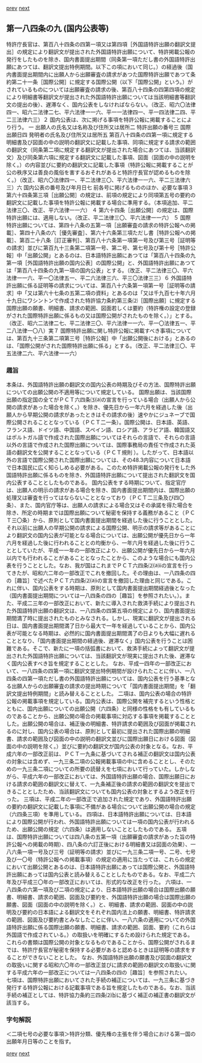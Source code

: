 [prev](/specific/markdowns/特許法/259_Mp-Ch_9-At_184_8.md)
[next](/specific/markdowns/特許法/261_Mp-Ch_9-At_184_10.md)
## 第一八四条の九 (国内公表等)
特許庁長官は、第百八十四条の四第一項又は第四項［外国語特許出願の翻訳文提出］の規定により翻訳文が提出された外国語特許出願について、特許掲載公報の発行をしたものを除き、国内書面提出期間（同条第一項ただし書の外国語特許出願にあつては、翻訳文提出特例期間。以下この項において同じ。）の経過後（国内書面提出期間内に出願人から出願審査の請求があつた国際特許出願であつて条約第二十一条［国際公開］に規定する国際公開（以下「国際公開」という。）がされているものについては出願審査の請求の後、第百八十四条の四第四項の規定により明細書等翻訳文が提出された外国語特許出願については当該明細書等翻訳文の提出の後）、遅滞なく、国内公表をしなければならない。（改正、昭六〇法律四一、昭六二法律二七、平六法律一一六、平一一法律四一、平一四法律二四、平二三法律六三）２ 国内公表は、次に掲げる事項を特許公報に掲載することにより行う。
一 出願人の氏名又は名称及び住所又は居所二 特許出願の番号三 国際出願日四 発明者の氏名及び住所又は居所五 第百八十四条の四第一項に規定する明細書及び図面の中の説明の翻訳文に記載した事項、同項に規定する請求の範囲の翻訳文（同条第二項に規定する翻訳文が提出された場合にあつては、当該翻訳文）及び同条第六項に規定する翻訳文に記載した事項、図面（図面の中の説明を除く。）の内容並びに要約の翻訳文に記載した事項（特許公報に掲載することが公の秩序又は善良の風俗を害するおそれがあると特許庁長官が認めるものを除く。）（改正、昭六〇法律四一、平二法律三〇、平六法律一一六、平二三法律六三）六 国内公表の番号及び年月日七 前各号に掲げるもののほか、必要な事項３ 第六十四条第三項［出願公開］の規定は、前項の規定により同項第五号の要約の翻訳文に記載した事項を特許公報に掲載する場合に準用する。（本項追加、平二法律三〇、改正、平六法律一一六）
４ 第六十四条［出願公開］の規定は、国際特許出願には、適用しない。（改正、平二法律三〇、平六法律一一六）
５ 国際特許出願については、第四十八条の五第一項［出願審査の請求の特許公報への掲載］、第四十八条の六［優先審査］、第六十六条第三項ただし書［特許公報への掲載］、第百二十八条［訂正審判］、第百八十六条第一項第一号及び第三号［証明等の請求］並びに第百九十三条第二項第一号、第二号、第七号及び第十号［特許公報］中「出願公開」とあるのは、日本語特許出願にあつては「第百八十四条の九第一項［外国語特許出願の国内公表］の国際公開」と、外国語特許出願にあつては「第百八十四条の九第一項の国内公表」とする。（改正、平二法律三〇、平六法律一一六、平一〇法律五一、平二六法律三六、平三〇法律三三）６ 外国語特許出願に係る証明等の請求については、第百八十六条第一項第一号［証明等の請求］中「又は第六十七条の五第二項の資料」とあるのは「又は千九百七十年六月十九日にワシントンで作成された特許協力条約第三条⑵［国際出願］に規定する国際出願の願書、明細書、請求の範囲、図面若しくは要約（特許権の設定の登録がされた国際特許出願に係るもの又は国際公開がされたものを除く。）」とする。（改正、昭六二法律二七、平二法律三〇、平六法律一一六、平一〇法律五一、平二八法律一〇八）実７ 国際特許出願に関し特許公報に掲載すべき事項については、第百九十三条第二項第三号［特許公報］中「出願公開後における」とあるのは、「国際公開がされた国際特許出願に係る」とする。（改正、平二法律三〇、平五法律二六、平六法律一一六）

### 趣旨
本条は、外国語特許出願の翻訳文の国内公表の時期及びその方法、国際特許出願についての出願公開の不適用等について規定している。
国際出願は、当該国際出願の指定国の全てがＰＣＴ六四条⑶⒜の宣言を行っている場合（出願人から公開の請求があった場合を除く。）を除き、優先日から一年六月を経過した後（出願人から早期公開の請求があったときはその請求の後）速やかにジュネーブで国際公開されることとなっている（ＰＣＴ二一条）。国際公開は、日本語、英語、フランス語、ドイツ語、中国語、スペイン語、ロシア語、アラビア語、韓国語又はポルトガル語で作成された国際出願についてはそれらの言語で、それらの言語以外の言語で作成された国際出願については、国際事務局の責任で作成された英語の翻訳文を公開することとなっている（ＰＣＴ規則 ）。したがって、日本語以外の言語で国際公開された国際出願については、その48.3内容について日本語で日本国民に広く知らしめる必要がある。このため特許掲載公報の発行をした外国語特許出願に係るものを除き、外国語特許出願について提出された翻訳文を国内公表することとしたものである。
国内公表をする時期について、指定官庁は、出願人の明示の請求がある場合を除き、国内書面提出期間内は、国際出願の処理又は審査を行ってはならないこととなっており（ＰＣＴ二三条及び四〇条）、また、国内官庁等は、出願人の請求による場合又はその承諾を得た場合を除き、所定の時期までは国際出願について秘密を保持する義務があること（ＰＣＴ三〇条）から、原則として国内書面提出期間を経過した後に行うこととした。それ以前に出願人の早期公開の請求による国際公開、明示の請求等があることにより翻訳文の国内公表が可能となる場合については、出願公開が優先日から一年六月を経過した後に行われることとの均衡から、一年六月を経過した後に行うこととしていたが、平成一一年の一部改正により、出願公開が優先日から一年六月以内でも行われることがあることとなったことから、このような場合にも国内公表を行うこととした。なお、我が国はこれまでＰＣＴ六四条⑵⒜ⅱの宣言を行ってきたが、昭和六二年の一部改正でこれを撤回した。その理由は、一八四条の四の［趣旨］で述べたＰＣＴ六四条⑵⒜ⅰの宣言を撤回した理由と同じである。これに伴い、国内公表をする時期は、原則として国内書面提出期間経過後となった（国内書面提出期間については一八四条の四の［趣旨］を参照されたい。）。また、平成二三年の一部改正において、新たに導入された救済手続により提出された外国語特許出願の翻訳文は、一八四条の四第五項の規定により、国内書面提出期間満了時に提出されたものとみなされる。しかし、現実に翻訳文が提出される日は、国内書面提出期間満了日から最大で一年を経過していることから、国内公表が可能となる時期は、必然的に国内書面提出期間満了の日よりも大幅に遅れることとなり、「国内書面提出期間の経過後、遅滞なく」国内公表を行うことは困難である。そこで、新たに一項の括弧書において、救済手続によって翻訳文が提出された外国語特許出願については、当該翻訳文が現実に提出された後、遅滞なく国内公表すべき旨を規定することとした。
なお、平成一四年の一部改正において、一八四条の四第一項に翻訳文提出特例期間が設けられたことに伴い、一八四条の四第一項ただし書の外国語特許出願については、国内公表を行う基準となる出願人からの出願審査の請求の提出時期について「国内書面提出期間」を「翻訳文提出特例期間」と読み替えることとした。
二項は、国内公表の場合の特許公報の掲載事項を規定している。国内公表は、国際公開を補完するという性格とともに、国内出願についての出願公開（六四条）と同様の性格をも有しているものであることから、出願公開の場合の掲載事項に対応する事項を掲載することとした。出願公開の場合は、補正後の明細書、特許請求の範囲及び図面が掲載されるのに対し、国内公表の場合は、原則として最初に提出された国際出願の明細書、請求の範囲及び図面の中の説明の翻訳文並びに国際出願日における図面（図面の中の説明を除く。）並びに要約の翻訳文が国内公表の対象となる。なお、平成六年の一部改正前は、ＰＣＴ一九条に基づいてされる補正の翻訳文は国内公表の対象には含めず、一九三条二項の公報掲載事項の中に含めることとし、そのための一九三条二項についての所要の読替えを七項において行っていた。しかしながら、平成六年の一部改正においては、外国語特許出願の場合、国際出願日における請求の範囲の翻訳文に替えて、一九条補正後の請求の範囲の翻訳文を提出できることとしたため、当該翻訳文についても国内公表の対象とするよう改正を行った。
三項は、平成二年の一部改正で追加された規定であり、外国語特許出願の要約の翻訳文に記載した事項に不備がある場合について出願公開の場合の規定（六四条三項）を準用している。
四項は、日本語特許出願については、日本語により国際公開が行われ、外国語特許出願については一項の国内公表が行われるため、出願公開の規定（六四条）は適用しないこととしたものである。
五項は、国際特許出願については四八条の五第一項（出願審査の請求があった旨の特許公報への掲載の時期）、四八条の六訂正後における明細書又は図面の効果）、一八六条一項一号及び三号（証明等の請求）並びに一九三条二項一号、二号、七号及び一〇号（特許公報への掲載事項）の規定の適用に当たっては、これらの規定において出願公開とあるのは、日本語特許出願にあっては国際公開と、外国語特許出願にあっては国内公表と読み替えることとしたものである。なお、平成二六年及び平成三〇年の一部改正においては、形式的な改正を行った。
六項は、一八四条の六第一項及び二項の規定により、日本語特許出願の場合は国際出願の願書、明細書、請求の範囲、図面及び要約を、外国語特許出願の場合は国際出願の願書、図面（図面の中の説明を除く。）と、明細書、請求の範囲、図面の中の説明及び要約の日本語による翻訳文をそれぞれ国内法上の願書、明細書、特許請求の範囲、図面及び要約書とみなしたことに伴い、一八六条の適用についての外国語特許出願に係る国際出願の願書、明細書、請求の範囲、図面、要約（これらは外国語で作成されている。）の取扱いを明確にするため設けられた規定である。これらの書類は国際公開の対象となるものであることから、国際公開がされるまでは、特許庁長官が秘密を保持する必要があると認めるときは証明等の請求をすることができないこととした。
なお、外国語特許出願の願書及び図面の翻訳文の取扱いに関する昭和六〇年の一部改正並びに請求の範囲の翻訳文の取扱いに関する平成六年の一部改正については一八四条の四の［趣旨］を参照されたい。
七項は、国際特許出願においてされた手続の補正については、一九三条に基づき発行する特許公報における記載事項である旨を規定したものである。なお、当該手続の補正としては、特許協力条約三四条⑵⒝に基づく補正の補正書の翻訳文が該当する。

### 字句解説
＜二項七号の必要な事項＞特許分類、優先権の主張を伴う場合における第一国の出願年月日等のことを指す。

[prev](/specific/markdowns/特許法/259_Mp-Ch_9-At_184_8.md)
[next](/specific/markdowns/特許法/261_Mp-Ch_9-At_184_10.md)